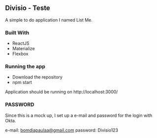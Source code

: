 ## Divisio - Teste

A simple to do application I named List Me.

### Built With
* ReactJS
* Materialize
* Flexbox

### Running the app

- Download the repository
- npm start

Application should be running on http://localhost:3000/

### PASSWORD 

Since this is a mock up, I set up a e-mail and password for the login with Okta.

e-mail: bomdiapaulaa@gmail.com
password: Divisio123
